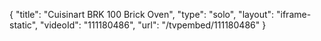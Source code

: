 {
    "title": "Cuisinart BRK 100 Brick Oven",
    "type": "solo",
    "layout": "iframe-static",
    "videoId": "111180486",
    "url": "\/tvpembed\/111180486"
}